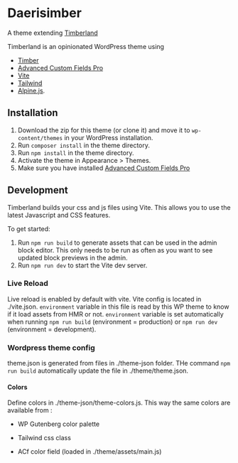 
# Daerisimber


A theme extending [Timberland](https://github.com/cearls/timberland)

  

Timberland is an opinionated WordPress theme using

 - [Timber](https://www.upstatement.com/timber/)
 - [Advanced Custom Fields Pro](https://www.advancedcustomfields.com/)
 - [Vite](https://vitejs.dev/)
 - [Tailwind](https://tailwindcss.com/)
 - [Alpine.js](https://github.com/alpinejs/alpine).

  

## Installation

1.  Download the zip for this theme (or clone it) and move it to  `wp-content/themes`  in your WordPress installation.
2.  Run  `composer install`  in the theme directory.
3.  Run  `npm install`  in the theme directory.
4.  Activate the theme in Appearance > Themes.
5.  Make sure you have installed  [Advanced Custom Fields Pro](https://www.advancedcustomfields.com/)

## Development

Timberland builds your css and js files using Vite. This allows you to use the latest Javascript and CSS features.

To get started:

1.  Run  `npm run build`  to generate assets that can be used in the admin block editor. This only needs to be run as often as you want to see updated block previews in the admin.
2.  Run  `npm run dev`  to start the Vite dev server.

### Live Reload

Live reload is enabled by default with vite.
Vite config is located in ./vite.json.
`environment` variable in this file is read by this WP theme to know if it load assets from HMR or not.
`environment` variable is set automatically when running `npm run build` (environment = production) or `npm run dev` (environment = development).

### Wordpress theme config

theme.json is generated from files in ./theme-json folder. 
THe command `npm run build` automatically update the file in ./theme/theme.json.

#### Colors

Define colors in ./theme-json/theme-colors.js.
This way the same colors are available from :

- WP Gutenberg color palette

- Tailwind css class

- ACf color field (loaded in ./theme/assets/main.js)
